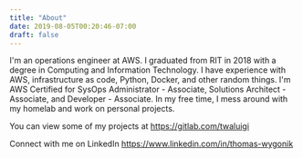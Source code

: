 ```yaml
---
title: "About"
date: 2019-08-05T00:20:46-07:00
draft: false
---
```


I'm an operations engineer at AWS. I graduated from RIT in 2018 with a degree in Computing and Information Technology. I have experience with AWS, infrastructure as code, Python, Docker, and other random things. I'm AWS Certified for SysOps Administrator - Associate, Solutions Architect - Associate, and Developer - Associate. In my free time, I mess around with my homelab and work on personal projects.

You can view some of my projects at <https://gitlab.com/twaluigi>

Connect with me on LinkedIn <https://www.linkedin.com/in/thomas-wygonik>
